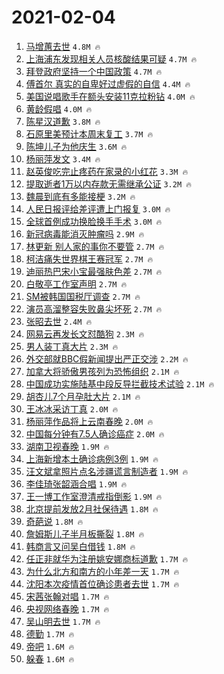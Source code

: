 # 2021-02-04

1. [马增蕙去世](https://s.weibo.com/weibo?q=%23%E9%A9%AC%E5%A2%9E%E8%95%99%E5%8E%BB%E4%B8%96%23&Refer=top) `4.8M 🔥`
1. [上海浦东发现相关人员核酸结果可疑](https://s.weibo.com/weibo?q=%23%E4%B8%8A%E6%B5%B7%E6%B5%A6%E4%B8%9C%E5%8F%91%E7%8E%B0%E7%9B%B8%E5%85%B3%E4%BA%BA%E5%91%98%E6%A0%B8%E9%85%B8%E7%BB%93%E6%9E%9C%E5%8F%AF%E7%96%91%23&Refer=top) `4.7M 🔥`
1. [拜登政府坚持一个中国政策](https://s.weibo.com/weibo?q=%23%E6%8B%9C%E7%99%BB%E6%94%BF%E5%BA%9C%E5%9D%9A%E6%8C%81%E4%B8%80%E4%B8%AA%E4%B8%AD%E5%9B%BD%E6%94%BF%E7%AD%96%23&Refer=top) `4.7M 🔥`
1. [傅首尔 真实的自卑好过虚假的自信](https://s.weibo.com/weibo?q=%E5%82%85%E9%A6%96%E5%B0%94%20%E7%9C%9F%E5%AE%9E%E7%9A%84%E8%87%AA%E5%8D%91%E5%A5%BD%E8%BF%87%E8%99%9A%E5%81%87%E7%9A%84%E8%87%AA%E4%BF%A1&Refer=top) `4.4M 🔥`
1. [美国说唱歌手在额头安装11克拉粉钻](https://s.weibo.com/weibo?q=%23%E7%BE%8E%E5%9B%BD%E8%AF%B4%E5%94%B1%E6%AD%8C%E6%89%8B%E5%9C%A8%E9%A2%9D%E5%A4%B4%E5%AE%89%E8%A3%8511%E5%85%8B%E6%8B%89%E7%B2%89%E9%92%BB%23&Refer=top) `4.0M 🔥`
1. [黄龄假唱](https://s.weibo.com/weibo?q=%23%E9%BB%84%E9%BE%84%E5%81%87%E5%94%B1%23&Refer=top) `4.0M 🔥`
1. [陈星汉道歉](https://s.weibo.com/weibo?q=%E9%99%88%E6%98%9F%E6%B1%89%E9%81%93%E6%AD%89&Refer=top) `3.8M 🔥`
1. [石原里美预计本周末复工](https://s.weibo.com/weibo?q=%23%E7%9F%B3%E5%8E%9F%E9%87%8C%E7%BE%8E%E9%A2%84%E8%AE%A1%E6%9C%AC%E5%91%A8%E6%9C%AB%E5%A4%8D%E5%B7%A5%23&Refer=top) `3.7M 🔥`
1. [陈坤儿子为他庆生](https://s.weibo.com/weibo?q=%E9%99%88%E5%9D%A4%E5%84%BF%E5%AD%90%E4%B8%BA%E4%BB%96%E5%BA%86%E7%94%9F&Refer=top) `3.6M 🔥`
1. [杨丽萍发文](https://s.weibo.com/weibo?q=%E6%9D%A8%E4%B8%BD%E8%90%8D%E5%8F%91%E6%96%87&Refer=top) `3.4M 🔥`
1. [赵英俊吃完止疼药在家录的小红花](https://s.weibo.com/weibo?q=%23%E8%B5%B5%E8%8B%B1%E4%BF%8A%E5%90%83%E5%AE%8C%E6%AD%A2%E7%96%BC%E8%8D%AF%E5%9C%A8%E5%AE%B6%E5%BD%95%E7%9A%84%E5%B0%8F%E7%BA%A2%E8%8A%B1%23&Refer=top) `3.3M 🔥`
1. [提取逝者1万以内存款无需继承公证](https://s.weibo.com/weibo?q=%23%E6%8F%90%E5%8F%96%E9%80%9D%E8%80%851%E4%B8%87%E4%BB%A5%E5%86%85%E5%AD%98%E6%AC%BE%E6%97%A0%E9%9C%80%E7%BB%A7%E6%89%BF%E5%85%AC%E8%AF%81%23&Refer=top) `3.2M 🔥`
1. [魏晨到底有多能接梗](https://s.weibo.com/weibo?q=%23%E9%AD%8F%E6%99%A8%E5%88%B0%E5%BA%95%E6%9C%89%E5%A4%9A%E8%83%BD%E6%8E%A5%E6%A2%97%23&Refer=top) `3.2M 🔥`
1. [人民日报评给差评遭上门报复](https://s.weibo.com/weibo?q=%23%E4%BA%BA%E6%B0%91%E6%97%A5%E6%8A%A5%E8%AF%84%E7%BB%99%E5%B7%AE%E8%AF%84%E9%81%AD%E4%B8%8A%E9%97%A8%E6%8A%A5%E5%A4%8D%23&Refer=top) `3.0M 🔥`
1. [全球首例成功换脸换手手术](https://s.weibo.com/weibo?q=%E5%85%A8%E7%90%83%E9%A6%96%E4%BE%8B%E6%88%90%E5%8A%9F%E6%8D%A2%E8%84%B8%E6%8D%A2%E6%89%8B%E6%89%8B%E6%9C%AF&Refer=top) `3.0M 🔥`
1. [新冠病毒能消灭肿瘤吗](https://s.weibo.com/weibo?q=%23%E6%96%B0%E5%86%A0%E7%97%85%E6%AF%92%E8%83%BD%E6%B6%88%E7%81%AD%E8%82%BF%E7%98%A4%E5%90%97%23&Refer=top) `2.9M 🔥`
1. [林更新 别人家的事你不要管](https://s.weibo.com/weibo?q=%E6%9E%97%E6%9B%B4%E6%96%B0%20%E5%88%AB%E4%BA%BA%E5%AE%B6%E7%9A%84%E4%BA%8B%E4%BD%A0%E4%B8%8D%E8%A6%81%E7%AE%A1&Refer=top) `2.7M 🔥`
1. [柯洁痛失世界棋王赛冠军](https://s.weibo.com/weibo?q=%23%E6%9F%AF%E6%B4%81%E7%97%9B%E5%A4%B1%E4%B8%96%E7%95%8C%E6%A3%8B%E7%8E%8B%E8%B5%9B%E5%86%A0%E5%86%9B%23&Refer=top) `2.7M 🔥`
1. [迪丽热巴宋小宝最强肤色差](https://s.weibo.com/weibo?q=%23%E8%BF%AA%E4%B8%BD%E7%83%AD%E5%B7%B4%E5%AE%8B%E5%B0%8F%E5%AE%9D%E6%9C%80%E5%BC%BA%E8%82%A4%E8%89%B2%E5%B7%AE%23&Refer=top) `2.7M 🔥`
1. [白敬亭工作室声明](https://s.weibo.com/weibo?q=%23%E7%99%BD%E6%95%AC%E4%BA%AD%E5%B7%A5%E4%BD%9C%E5%AE%A4%E5%A3%B0%E6%98%8E%23&Refer=top) `2.7M 🔥`
1. [SM被韩国国税厅调查](https://s.weibo.com/weibo?q=SM%E8%A2%AB%E9%9F%A9%E5%9B%BD%E5%9B%BD%E7%A8%8E%E5%8E%85%E8%B0%83%E6%9F%A5&Refer=top) `2.7M 🔥`
1. [演员高溜整容失败鼻尖坏死](https://s.weibo.com/weibo?q=%23%E6%BC%94%E5%91%98%E9%AB%98%E6%BA%9C%E6%95%B4%E5%AE%B9%E5%A4%B1%E8%B4%A5%E9%BC%BB%E5%B0%96%E5%9D%8F%E6%AD%BB%23&Refer=top) `2.7M 🔥`
1. [张昭去世](https://s.weibo.com/weibo?q=%E5%BC%A0%E6%98%AD%E5%8E%BB%E4%B8%96&Refer=top) `2.4M 🔥`
1. [网易云再发长文怼酷狗](https://s.weibo.com/weibo?q=%23%E7%BD%91%E6%98%93%E4%BA%91%E5%86%8D%E5%8F%91%E9%95%BF%E6%96%87%E6%80%BC%E9%85%B7%E7%8B%97%23&Refer=top) `2.3M 🔥`
1. [男人装丁真大片](https://s.weibo.com/weibo?q=%E7%94%B7%E4%BA%BA%E8%A3%85%E4%B8%81%E7%9C%9F%E5%A4%A7%E7%89%87&Refer=top) `2.3M 🔥`
1. [外交部就BBC假新闻提出严正交涉](https://s.weibo.com/weibo?q=%23%E5%A4%96%E4%BA%A4%E9%83%A8%E5%B0%B1BBC%E5%81%87%E6%96%B0%E9%97%BB%E6%8F%90%E5%87%BA%E4%B8%A5%E6%AD%A3%E4%BA%A4%E6%B6%89%23&Refer=top) `2.2M 🔥`
1. [加拿大将骄傲男孩列为恐怖组织](https://s.weibo.com/weibo?q=%E5%8A%A0%E6%8B%BF%E5%A4%A7%E5%B0%86%E9%AA%84%E5%82%B2%E7%94%B7%E5%AD%A9%E5%88%97%E4%B8%BA%E6%81%90%E6%80%96%E7%BB%84%E7%BB%87&Refer=top) `2.1M 🔥`
1. [中国成功实施陆基中段反导拦截技术试验](https://s.weibo.com/weibo?q=%23%E4%B8%AD%E5%9B%BD%E6%88%90%E5%8A%9F%E5%AE%9E%E6%96%BD%E9%99%86%E5%9F%BA%E4%B8%AD%E6%AE%B5%E5%8F%8D%E5%AF%BC%E6%8B%A6%E6%88%AA%E6%8A%80%E6%9C%AF%E8%AF%95%E9%AA%8C%23&Refer=top) `2.1M 🔥`
1. [胡杏儿7个月孕肚大片](https://s.weibo.com/weibo?q=%23%E8%83%A1%E6%9D%8F%E5%84%BF7%E4%B8%AA%E6%9C%88%E5%AD%95%E8%82%9A%E5%A4%A7%E7%89%87%23&Refer=top) `2.1M 🔥`
1. [王冰冰采访丁真](https://s.weibo.com/weibo?q=%23%E7%8E%8B%E5%86%B0%E5%86%B0%E9%87%87%E8%AE%BF%E4%B8%81%E7%9C%9F%23&Refer=top) `2.0M 🔥`
1. [杨丽萍作品将上云南春晚](https://s.weibo.com/weibo?q=%23%E6%9D%A8%E4%B8%BD%E8%90%8D%E4%BD%9C%E5%93%81%E5%B0%86%E4%B8%8A%E4%BA%91%E5%8D%97%E6%98%A5%E6%99%9A%23&Refer=top) `2.0M 🔥`
1. [中国每分钟有7.5人确诊癌症](https://s.weibo.com/weibo?q=%23%E4%B8%AD%E5%9B%BD%E6%AF%8F%E5%88%86%E9%92%9F%E6%9C%897.5%E4%BA%BA%E7%A1%AE%E8%AF%8A%E7%99%8C%E7%97%87%23&Refer=top) `2.0M 🔥`
1. [湖南卫视春晚](https://s.weibo.com/weibo?q=%E6%B9%96%E5%8D%97%E5%8D%AB%E8%A7%86%E6%98%A5%E6%99%9A&Refer=top) `1.9M 🔥`
1. [上海新增本土确诊病例3例](https://s.weibo.com/weibo?q=%23%E4%B8%8A%E6%B5%B7%E6%96%B0%E5%A2%9E%E6%9C%AC%E5%9C%9F%E7%A1%AE%E8%AF%8A%E7%97%85%E4%BE%8B3%E4%BE%8B%23&Refer=top) `1.9M 🔥`
1. [汪文斌拿照片点名涉疆谎言制造者](https://s.weibo.com/weibo?q=%23%E6%B1%AA%E6%96%87%E6%96%8C%E6%8B%BF%E7%85%A7%E7%89%87%E7%82%B9%E5%90%8D%E6%B6%89%E7%96%86%E8%B0%8E%E8%A8%80%E5%88%B6%E9%80%A0%E8%80%85%23&Refer=top) `1.9M 🔥`
1. [李佳琦张韶涵合唱](https://s.weibo.com/weibo?q=%E6%9D%8E%E4%BD%B3%E7%90%A6%E5%BC%A0%E9%9F%B6%E6%B6%B5%E5%90%88%E5%94%B1&Refer=top) `1.9M 🔥`
1. [王一博工作室澄清戒指倒影](https://s.weibo.com/weibo?q=%23%E7%8E%8B%E4%B8%80%E5%8D%9A%E5%B7%A5%E4%BD%9C%E5%AE%A4%E6%BE%84%E6%B8%85%E6%88%92%E6%8C%87%E5%80%92%E5%BD%B1%23&Refer=top) `1.9M 🔥`
1. [北京提前发放2月社保待遇](https://s.weibo.com/weibo?q=%23%E5%8C%97%E4%BA%AC%E6%8F%90%E5%89%8D%E5%8F%91%E6%94%BE2%E6%9C%88%E7%A4%BE%E4%BF%9D%E5%BE%85%E9%81%87%23&Refer=top) `1.8M 🔥`
1. [奇葩说](https://s.weibo.com/weibo?q=%E5%A5%87%E8%91%A9%E8%AF%B4&Refer=top) `1.8M 🔥`
1. [詹姆斯儿子半月板撕裂](https://s.weibo.com/weibo?q=%E8%A9%B9%E5%A7%86%E6%96%AF%E5%84%BF%E5%AD%90%E5%8D%8A%E6%9C%88%E6%9D%BF%E6%92%95%E8%A3%82&Refer=top) `1.8M 🔥`
1. [韩商言又问吴白借钱](https://s.weibo.com/weibo?q=%23%E9%9F%A9%E5%95%86%E8%A8%80%E5%8F%88%E9%97%AE%E5%90%B4%E7%99%BD%E5%80%9F%E9%92%B1%23&Refer=top) `1.8M 🔥`
1. [任正非就华为注册姚安娜商标道歉](https://s.weibo.com/weibo?q=%23%E4%BB%BB%E6%AD%A3%E9%9D%9E%E5%B0%B1%E5%8D%8E%E4%B8%BA%E6%B3%A8%E5%86%8C%E5%A7%9A%E5%AE%89%E5%A8%9C%E5%95%86%E6%A0%87%E9%81%93%E6%AD%89%23&Refer=top) `1.7M 🔥`
1. [为什么北方和南方的小年差一天](https://s.weibo.com/weibo?q=%23%E4%B8%BA%E4%BB%80%E4%B9%88%E5%8C%97%E6%96%B9%E5%92%8C%E5%8D%97%E6%96%B9%E7%9A%84%E5%B0%8F%E5%B9%B4%E5%B7%AE%E4%B8%80%E5%A4%A9%23&Refer=top) `1.7M 🔥`
1. [沈阳本次疫情首位确诊患者去世](https://s.weibo.com/weibo?q=%23%E6%B2%88%E9%98%B3%E6%9C%AC%E6%AC%A1%E7%96%AB%E6%83%85%E9%A6%96%E4%BD%8D%E7%A1%AE%E8%AF%8A%E6%82%A3%E8%80%85%E5%8E%BB%E4%B8%96%23&Refer=top) `1.7M 🔥`
1. [宋茜张翰对唱](https://s.weibo.com/weibo?q=%23%E5%AE%8B%E8%8C%9C%E5%BC%A0%E7%BF%B0%E5%AF%B9%E5%94%B1%23&Refer=top) `1.7M 🔥`
1. [央视网络春晚](https://s.weibo.com/weibo?q=%23%E5%A4%AE%E8%A7%86%E7%BD%91%E7%BB%9C%E6%98%A5%E6%99%9A%23&Refer=top) `1.7M 🔥`
1. [吴山明去世](https://s.weibo.com/weibo?q=%23%E5%90%B4%E5%B1%B1%E6%98%8E%E5%8E%BB%E4%B8%96%23&Refer=top) `1.7M 🔥`
1. [德勤](https://s.weibo.com/weibo?q=%E5%BE%B7%E5%8B%A4&Refer=top) `1.7M 🔥`
1. [帝吧](https://s.weibo.com/weibo?q=%E5%B8%9D%E5%90%A7&Refer=top) `1.6M 🔥`
1. [躲春](https://s.weibo.com/weibo?q=%E8%BA%B2%E6%98%A5&Refer=top) `1.6M 🔥`

